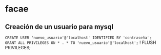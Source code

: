 # facae
## Creación de un usuario para mysql 
`CREATE USER 'nuevo_usuario'@'localhost' IDENTIFIED BY 'contraseña';`
`GRANT ALL PRIVILEGES ON * . * TO 'nuevo_usuario'@'localhost';`
! FLUSH PRIVILEGES;
